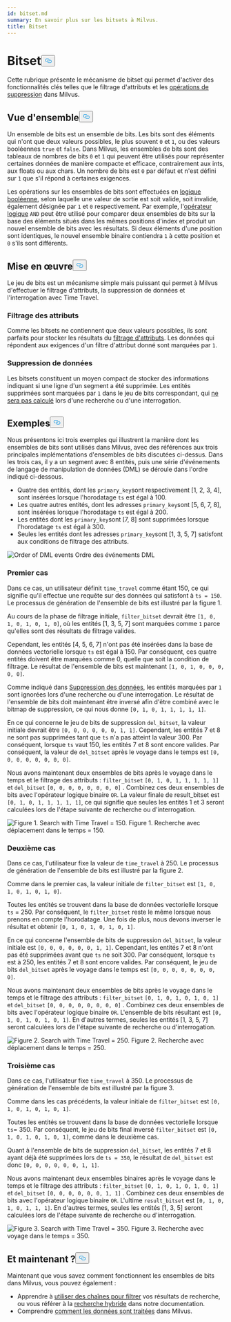```yaml
---
id: bitset.md
summary: En savoir plus sur les bitsets à Milvus.
title: Bitset
---
```

<h1 id="Bitset" class="common-anchor-header">Bitset<button data-href="#Bitset" class="anchor-icon" translate="no">
      <svg translate="no"
        aria-hidden="true"
        focusable="false"
        height="20"
        version="1.1"
        viewBox="0 0 16 16"
        width="16"
      >
        <path
          fill="#0092E4"
          fill-rule="evenodd"
          d="M4 9h1v1H4c-1.5 0-3-1.69-3-3.5S2.55 3 4 3h4c1.45 0 3 1.69 3 3.5 0 1.41-.91 2.72-2 3.25V8.59c.58-.45 1-1.27 1-2.09C10 5.22 8.98 4 8 4H4c-.98 0-2 1.22-2 2.5S3 9 4 9zm9-3h-1v1h1c1 0 2 1.22 2 2.5S13.98 12 13 12H9c-.98 0-2-1.22-2-2.5 0-.83.42-1.64 1-2.09V6.25c-1.09.53-2 1.84-2 3.25C6 11.31 7.55 13 9 13h4c1.45 0 3-1.69 3-3.5S14.5 6 13 6z"
        ></path>
      </svg>
    </button></h1><p>Cette rubrique présente le mécanisme de bitset qui permet d'activer des fonctionnalités clés telles que le filtrage d'attributs et les <a href="https://milvus.io/blog/2022-02-07-how-milvus-deletes-streaming-data-in-distributed-cluster.md">opérations de suppression</a> dans Milvus.</p>
<h2 id="Overview" class="common-anchor-header">Vue d'ensemble<button data-href="#Overview" class="anchor-icon" translate="no">
      <svg translate="no"
        aria-hidden="true"
        focusable="false"
        height="20"
        version="1.1"
        viewBox="0 0 16 16"
        width="16"
      >
        <path
          fill="#0092E4"
          fill-rule="evenodd"
          d="M4 9h1v1H4c-1.5 0-3-1.69-3-3.5S2.55 3 4 3h4c1.45 0 3 1.69 3 3.5 0 1.41-.91 2.72-2 3.25V8.59c.58-.45 1-1.27 1-2.09C10 5.22 8.98 4 8 4H4c-.98 0-2 1.22-2 2.5S3 9 4 9zm9-3h-1v1h1c1 0 2 1.22 2 2.5S13.98 12 13 12H9c-.98 0-2-1.22-2-2.5 0-.83.42-1.64 1-2.09V6.25c-1.09.53-2 1.84-2 3.25C6 11.31 7.55 13 9 13h4c1.45 0 3-1.69 3-3.5S14.5 6 13 6z"
        ></path>
      </svg>
    </button></h2><p>Un ensemble de bits est un ensemble de bits. Les bits sont des éléments qui n'ont que deux valeurs possibles, le plus souvent <code translate="no">0</code> et <code translate="no">1</code>, ou des valeurs booléennes <code translate="no">true</code> et <code translate="no">false</code>. Dans Milvus, les ensembles de bits sont des tableaux de nombres de bits <code translate="no">0</code> et <code translate="no">1</code> qui peuvent être utilisés pour représenter certaines données de manière compacte et efficace, contrairement aux ints, aux floats ou aux chars. Un nombre de bits est <code translate="no">0</code> par défaut et n'est défini sur <code translate="no">1</code> que s'il répond à certaines exigences.</p>
<p>Les opérations sur les ensembles de bits sont effectuées en <a href="/docs/fr/v2.4.x/boolean.md">logique booléenne</a>, selon laquelle une valeur de sortie est soit valide, soit invalide, également désignée par <code translate="no">1</code> et <code translate="no">0</code> respectivement. Par exemple, l'<a href="https://milvus.io/docs/v2.1.x/boolean.md#Logical-operators">opérateur logique</a> <code translate="no">AND</code> peut être utilisé pour comparer deux ensembles de bits sur la base des éléments situés dans les mêmes positions d'index et produit un nouvel ensemble de bits avec les résultats. Si deux éléments d'une position sont identiques, le nouvel ensemble binaire contiendra <code translate="no">1</code> à cette position et <code translate="no">0</code> s'ils sont différents.</p>
<h2 id="Implementation" class="common-anchor-header">Mise en œuvre<button data-href="#Implementation" class="anchor-icon" translate="no">
      <svg translate="no"
        aria-hidden="true"
        focusable="false"
        height="20"
        version="1.1"
        viewBox="0 0 16 16"
        width="16"
      >
        <path
          fill="#0092E4"
          fill-rule="evenodd"
          d="M4 9h1v1H4c-1.5 0-3-1.69-3-3.5S2.55 3 4 3h4c1.45 0 3 1.69 3 3.5 0 1.41-.91 2.72-2 3.25V8.59c.58-.45 1-1.27 1-2.09C10 5.22 8.98 4 8 4H4c-.98 0-2 1.22-2 2.5S3 9 4 9zm9-3h-1v1h1c1 0 2 1.22 2 2.5S13.98 12 13 12H9c-.98 0-2-1.22-2-2.5 0-.83.42-1.64 1-2.09V6.25c-1.09.53-2 1.84-2 3.25C6 11.31 7.55 13 9 13h4c1.45 0 3-1.69 3-3.5S14.5 6 13 6z"
        ></path>
      </svg>
    </button></h2><p>Le jeu de bits est un mécanisme simple mais puissant qui permet à Milvus d'effectuer le filtrage d'attributs, la suppression de données et l'interrogation avec Time Travel.</p>
<h3 id="Attribute-filtering" class="common-anchor-header">Filtrage des attributs</h3><p>Comme les bitsets ne contiennent que deux valeurs possibles, ils sont parfaits pour stocker les résultats du <a href="https://milvus.io/docs/v2.1.x/hybridsearch.md">filtrage d'attributs</a>. Les données qui répondent aux exigences d'un filtre d'attribut donné sont marquées par <code translate="no">1</code>.</p>
<h3 id="Data-deletion" class="common-anchor-header">Suppression de données</h3><p>Les bitsets constituent un moyen compact de stocker des informations indiquant si une ligne d'un segment a été supprimée. Les entités supprimées sont marquées par <code translate="no">1</code> dans le jeu de bits correspondant, qui <a href="https://milvus.io/blog/deleting-data-in-milvus.md">ne sera pas calculé</a> lors d'une recherche ou d'une interrogation.</p>
<h2 id="Examples" class="common-anchor-header">Exemples<button data-href="#Examples" class="anchor-icon" translate="no">
      <svg translate="no"
        aria-hidden="true"
        focusable="false"
        height="20"
        version="1.1"
        viewBox="0 0 16 16"
        width="16"
      >
        <path
          fill="#0092E4"
          fill-rule="evenodd"
          d="M4 9h1v1H4c-1.5 0-3-1.69-3-3.5S2.55 3 4 3h4c1.45 0 3 1.69 3 3.5 0 1.41-.91 2.72-2 3.25V8.59c.58-.45 1-1.27 1-2.09C10 5.22 8.98 4 8 4H4c-.98 0-2 1.22-2 2.5S3 9 4 9zm9-3h-1v1h1c1 0 2 1.22 2 2.5S13.98 12 13 12H9c-.98 0-2-1.22-2-2.5 0-.83.42-1.64 1-2.09V6.25c-1.09.53-2 1.84-2 3.25C6 11.31 7.55 13 9 13h4c1.45 0 3-1.69 3-3.5S14.5 6 13 6z"
        ></path>
      </svg>
    </button></h2><p>Nous présentons ici trois exemples qui illustrent la manière dont les ensembles de bits sont utilisés dans Milvus, avec des références aux trois principales implémentations d'ensembles de bits discutées ci-dessus. Dans les trois cas, il y a un segment avec 8 entités, puis une série d'événements de langage de manipulation de données (DML) se déroule dans l'ordre indiqué ci-dessous.</p>
<ul>
<li>Quatre des entités, dont les <code translate="no">primary_key</code>sont respectivement [1, 2, 3, 4], sont insérées lorsque l'horodatage <code translate="no">ts</code> est égal à 100.</li>
<li>Les quatre autres entités, dont les adresses <code translate="no">primary_key</code>sont [5, 6, 7, 8], sont insérées lorsque l'horodatage <code translate="no">ts</code> est égal à 200.</li>
<li>Les entités dont les <code translate="no">primary_key</code>sont [7, 8] sont supprimées lorsque l'horodatage <code translate="no">ts</code> est égal à 300.</li>
<li>Seules les entités dont les adresses <code translate="no">primary_key</code>sont [1, 3, 5, 7] satisfont aux conditions de filtrage des attributs.</li>
</ul>
<p>
  
   <span class="img-wrapper"> <img translate="no" src="/docs/v2.4.x/assets/bitset_0.svg" alt="Order of DML events" class="doc-image" id="order-of-dml-events" />
   </span> <span class="img-wrapper"> <span>Ordre des événements DML</span> </span></p>
<h3 id="Case-one" class="common-anchor-header">Premier cas</h3><p>Dans ce cas, un utilisateur définit <code translate="no">time_travel</code> comme étant 150, ce qui signifie qu'il effectue une requête sur des données qui satisfont à <code translate="no">ts = 150</code>. Le processus de génération de l'ensemble de bits est illustré par la figure 1.</p>
<p>Au cours de la phase de filtrage initiale, <code translate="no">filter_bitset</code> devrait être <code translate="no">[1, 0, 1, 0, 1, 0, 1, 0]</code>, où les entités [1, 3, 5, 7] sont marquées comme <code translate="no">1</code> parce qu'elles sont des résultats de filtrage valides.</p>
<p>Cependant, les entités [4, 5, 6, 7] n'ont pas été insérées dans la base de données vectorielle lorsque <code translate="no">ts</code> est égal à 150. Par conséquent, ces quatre entités doivent être marquées comme 0, quelle que soit la condition de filtrage. Le résultat de l'ensemble de bits est maintenant <code translate="no">[1, 0, 1, 0, 0, 0, 0, 0]</code>.</p>
<p>Comme indiqué dans <a href="#data-deletion">Suppression des données</a>, les entités marquées par <code translate="no">1</code> sont ignorées lors d'une recherche ou d'une interrogation. Le résultat de l'ensemble de bits doit maintenant être inversé afin d'être combiné avec le bitmap de suppression, ce qui nous donne <code translate="no">[0, 1, 0, 1, 1, 1, 1, 1]</code>.</p>
<p>En ce qui concerne le jeu de bits de suppression <code translate="no">del_bitset</code>, la valeur initiale devrait être <code translate="no">[0, 0, 0, 0, 0, 0, 1, 1]</code>. Cependant, les entités 7 et 8 ne sont pas supprimées tant que <code translate="no">ts</code> n'a pas atteint la valeur 300. Par conséquent, lorsque <code translate="no">ts</code> vaut 150, les entités 7 et 8 sont encore valides. Par conséquent, la valeur de <code translate="no">del_bitset</code> après le voyage dans le temps est <code translate="no">[0, 0, 0, 0, 0, 0, 0, 0]</code>.</p>
<p>Nous avons maintenant deux ensembles de bits après le voyage dans le temps et le filtrage des attributs : <code translate="no">filter_bitset</code> <code translate="no">[0, 1, 0, 1, 1, 1, 1, 1]</code> et <code translate="no">del_bitset</code> <code translate="no">[0, 0, 0, 0, 0, 0, 0, 0]</code> .  Combinez ces deux ensembles de bits avec l'opérateur logique binaire <code translate="no">OR</code>. La valeur finale de result_bitset est <code translate="no">[0, 1, 0, 1, 1, 1, 1, 1]</code>, ce qui signifie que seules les entités 1 et 3 seront calculées lors de l'étape suivante de recherche ou d'interrogation.</p>
<p>
 <span class="img-wrapper">
   <img translate="no" src="/docs/v2.4.x/assets/bitset_1.jpg" alt="Figure 1. Search with Time Travel = 150." class="doc-image" id="figure-1.-search-with-time-travel-=-150." />
   <span>Figure 1. Recherche avec déplacement dans le temps = 150</span>. </span></p>
<h3 id="Case-two" class="common-anchor-header">Deuxième cas</h3><p>Dans ce cas, l'utilisateur fixe la valeur de <code translate="no">time_travel</code> à 250. Le processus de génération de l'ensemble de bits est illustré par la figure 2.</p>
<p>Comme dans le premier cas, la valeur initiale de <code translate="no">filter_bitset</code> est <code translate="no">[1, 0, 1, 0, 1, 0, 1, 0]</code>.</p>
<p>Toutes les entités se trouvent dans la base de données vectorielle lorsque <code translate="no">ts</code> = 250. Par conséquent, le <code translate="no">filter_bitset</code> reste le même lorsque nous prenons en compte l'horodatage. Une fois de plus, nous devons inverser le résultat et obtenir <code translate="no">[0, 1, 0, 1, 0, 1, 0, 1]</code>.</p>
<p>En ce qui concerne l'ensemble de bits de suppression <code translate="no">del_bitset</code>, la valeur initiale est <code translate="no">[0, 0, 0, 0, 0, 0, 1, 1]</code>. Cependant, les entités 7 et 8 n'ont pas été supprimées avant que <code translate="no">ts</code> ne soit 300. Par conséquent, lorsque <code translate="no">ts</code> est à 250, les entités 7 et 8 sont encore valides. Par conséquent, le jeu de bits <code translate="no">del_bitset</code> après le voyage dans le temps est <code translate="no">[0, 0, 0, 0, 0, 0, 0, 0]</code>.</p>
<p>Nous avons maintenant deux ensembles de bits après le voyage dans le temps et le filtrage des attributs : <code translate="no">filter_bitset</code> <code translate="no">[0, 1, 0, 1, 0, 1, 0, 1]</code> et <code translate="no">del_bitset</code> <code translate="no">[0, 0, 0, 0, 0, 0, 0, 0]</code> . Combinez ces deux ensembles de bits avec l'opérateur logique binaire <code translate="no">OR</code>. L'ensemble de bits résultant est <code translate="no">[0, 1, 0, 1, 0, 1, 0, 1]</code>. En d'autres termes, seules les entités [1, 3, 5, 7] seront calculées lors de l'étape suivante de recherche ou d'interrogation.</p>
<p>
 <span class="img-wrapper">
   <img translate="no" src="/docs/v2.4.x/assets/bitset_2.jpg" alt="Figure 2. Search with Time Travel = 250." class="doc-image" id="figure-2.-search-with-time-travel-=-250." />
   <span>Figure 2. Recherche avec déplacement dans le temps = 250</span>. </span></p>
<h3 id="Case-three" class="common-anchor-header">Troisième cas</h3><p>Dans ce cas, l'utilisateur fixe <code translate="no">time_travel</code> à 350. Le processus de génération de l'ensemble de bits est illustré par la figure 3.</p>
<p>Comme dans les cas précédents, la valeur initiale de <code translate="no">filter_bitset</code> est <code translate="no">[0, 1, 0, 1, 0, 1, 0, 1]</code>.</p>
<p>Toutes les entités se trouvent dans la base de données vectorielle lorsque <code translate="no">ts</code>= 350. Par conséquent, le jeu de bits final inversé <code translate="no">filter_bitset</code> est <code translate="no">[0, 1, 0, 1, 0, 1, 0, 1]</code>, comme dans le deuxième cas.</p>
<p>Quant à l'ensemble de bits de suppression <code translate="no">del_bitset</code>, les entités 7 et 8 ayant déjà été supprimées lors de <code translate="no">ts = 350</code>, le résultat de <code translate="no">del_bitset</code> est donc <code translate="no">[0, 0, 0, 0, 0, 0, 1, 1]</code>.</p>
<p>Nous avons maintenant deux ensembles binaires après le voyage dans le temps et le filtrage des attributs : <code translate="no">filter_bitset</code> <code translate="no">[0, 1, 0, 1, 0, 1, 0, 1]</code> et <code translate="no">del_bitset</code> <code translate="no">[0, 0, 0, 0, 0, 0, 1, 1]</code> .  Combinez ces deux ensembles de bits avec l'opérateur logique binaire <code translate="no">OR</code>. L'ultime <code translate="no">result_bitset</code> est <code translate="no">[0, 1, 0, 1, 0, 1, 1, 1]</code>. En d'autres termes, seules les entités [1, 3, 5] seront calculées lors de l'étape suivante de recherche ou d'interrogation.</p>
<p>
 <span class="img-wrapper">
   <img translate="no" src="/docs/v2.4.x/assets/bitset_3.jpg" alt="Figure 3. Search with Time Travel = 350." class="doc-image" id="figure-3.-search-with-time-travel-=-350." />
   <span>Figure 3. Recherche avec voyage dans le temps = 350</span>. </span></p>
<h2 id="Whats-next" class="common-anchor-header">Et maintenant ?<button data-href="#Whats-next" class="anchor-icon" translate="no">
      <svg translate="no"
        aria-hidden="true"
        focusable="false"
        height="20"
        version="1.1"
        viewBox="0 0 16 16"
        width="16"
      >
        <path
          fill="#0092E4"
          fill-rule="evenodd"
          d="M4 9h1v1H4c-1.5 0-3-1.69-3-3.5S2.55 3 4 3h4c1.45 0 3 1.69 3 3.5 0 1.41-.91 2.72-2 3.25V8.59c.58-.45 1-1.27 1-2.09C10 5.22 8.98 4 8 4H4c-.98 0-2 1.22-2 2.5S3 9 4 9zm9-3h-1v1h1c1 0 2 1.22 2 2.5S13.98 12 13 12H9c-.98 0-2-1.22-2-2.5 0-.83.42-1.64 1-2.09V6.25c-1.09.53-2 1.84-2 3.25C6 11.31 7.55 13 9 13h4c1.45 0 3-1.69 3-3.5S14.5 6 13 6z"
        ></path>
      </svg>
    </button></h2><p>Maintenant que vous savez comment fonctionnent les ensembles de bits dans Milvus, vous pouvez également :</p>
<ul>
<li>Apprendre à <a href="https://milvus.io/blog/2022-08-08-How-to-use-string-data-to-empower-your-similarity-search-applications.md">utiliser des chaînes pour filtrer</a> vos résultats de recherche, ou vous référer à la <a href="https://milvus.io/docs/hybridsearch.md">recherche hybride</a> dans notre documentation.</li>
<li>Comprendre <a href="https://milvus.io/docs/v2.1.x/data_processing.md">comment les données sont traitées</a> dans Milvus.</li>
</ul>
